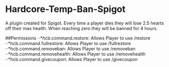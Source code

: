 # Hardcore-Temp-Ban-Spigot
A plugin created for Spigot. Every time a player dies they will lose 2.5 hearts off their max health. When reaching zero they will be banned for 4 hours.

##Permissions
  ⋅⋅*hcb.command.restore: Allows Player to use /restore
  ⋅⋅*hcb.command.fullrestore: Allows Player to use /fullrestore
  ⋅⋅*hcb.command.removeban: Allows Player to use /removeban
  ⋅⋅*hcb.command.removehealth: Allows Player to use /removehealth
  ⋅⋅*hcb.command.givecoupon: Allows Player to use /givecoupon
